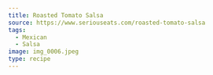 ```yaml
---
title: Roasted Tomato Salsa
source: https://www.seriouseats.com/roasted-tomato-salsa
tags:
  - Mexican
  - Salsa
image: img_0006.jpeg
type: recipe
---
```

